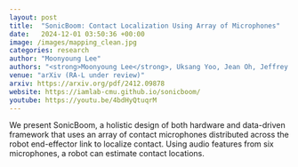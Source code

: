 ```yaml
---
layout: post
title:  "SonicBoom: Contact Localization Using Array of Microphones"
date:   2024-12-01 03:50:36 +00:00
image: /images/mapping_clean.jpg
categories: research
author: "Moonyoung Lee"
authors: "<strong>Moonyoung Lee</strong>, Uksang Yoo, Jean Oh, Jeffrey Ichnowski, George Kantor, Oliver Kroemer"
venue: "arXiv (RA-L under review)"
arxiv: https://arxiv.org/pdf/2412.09878
website: https://iamlab-cmu.github.io/sonicboom/
youtube: https://youtu.be/4bdHyQtuqrM
---
```

We present SonicBoom, a holistic design of both hardware and data-driven framework that uses an array of contact microphones distributed across the
robot end-effector link to localize contact. Using audio features from six microphones, a robot can estimate contact locations.
